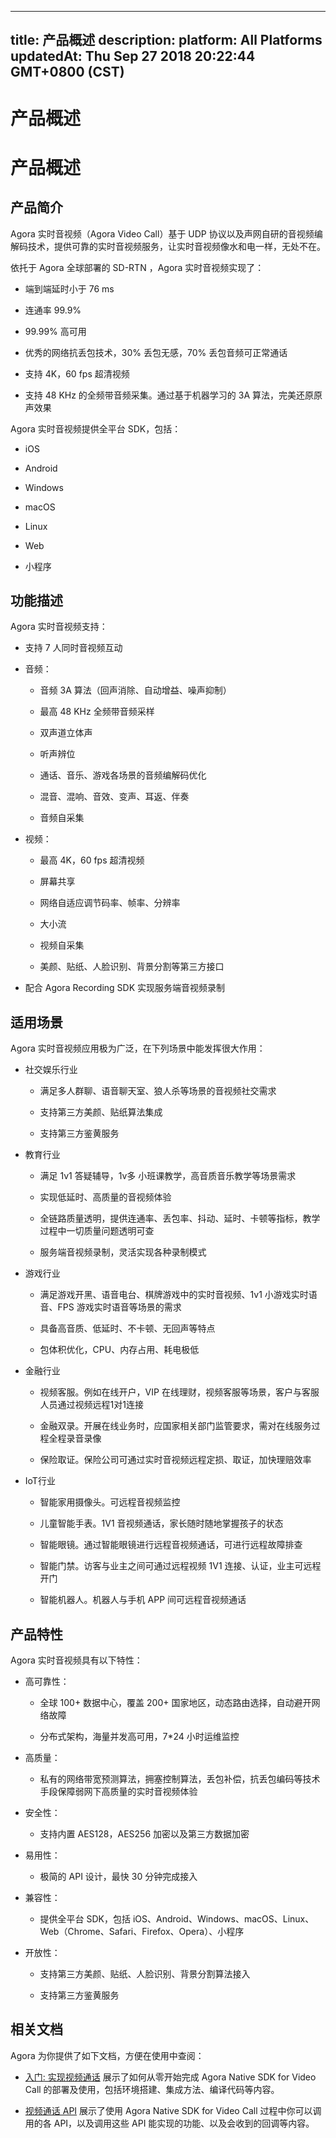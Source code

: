 
---
title: 产品概述
description: 
platform: All Platforms
updatedAt: Thu Sep 27 2018 20:22:44 GMT+0800 (CST)
---
# 产品概述
# 产品概述

## 产品简介

Agora 实时音视频（Agora Video Call）基于 UDP 协议以及声网自研的音视频编解码技术，提供可靠的实时音视频服务，让实时音视频像水和电一样，无处不在。

依托于 Agora 全球部署的 SD-RTN ，Agora 实时音视频实现了：

-   端到端延时小于 76 ms

-   连通率 99.9%

-   99.99% 高可用

-   优秀的网络抗丢包技术，30% 丢包无感，70% 丢包音频可正常通话

-   支持 4K，60 fps 超清视频

-   支持 48 KHz 的全频带音频采集。通过基于机器学习的 3A 算法，完美还原原声效果


Agora 实时音视频提供全平台 SDK，包括：

-   iOS

-   Android

-   Windows

-   macOS

-   Linux

-   Web

-   小程序


## 功能描述

Agora 实时音视频支持：

-   支持 7 人同时音视频互动

-   音频：

    -   音频 3A 算法（回声消除、自动增益、噪声抑制）

    -   最高 48 KHz 全频带音频采样

    -   双声道立体声

    -   听声辨位

    -   通话、音乐、游戏各场景的音频编解码优化

    -   混音、混响、音效、变声、耳返、伴奏

    -   音频自采集

-   视频：

    -   最高 4K，60 fps 超清视频

    -   屏幕共享

    -   网络自适应调节码率、帧率、分辨率

    -   大小流

    -   视频自采集

    -   美颜、贴纸、人脸识别、背景分割等第三方接口

-   配合 Agora Recording SDK 实现服务端音视频录制


## 适用场景

Agora 实时音视频应用极为广泛，在下列场景中能发挥很大作用：

-   社交娱乐行业

    -   满足多人群聊、语音聊天室、狼人杀等场景的音视频社交需求

    -   支持第三方美颜、贴纸算法集成

    -   支持第三方鉴黄服务

-   教育行业

    -   满足 1v1 答疑辅导，1v多 小班课教学，高音质音乐教学等场景需求

    -   实现低延时、高质量的音视频体验

    -   全链路质量透明，提供连通率、丢包率、抖动、延时、卡顿等指标，教学过程中一切质量问题透明可查

    -   服务端音视频录制，灵活实现各种录制模式

-   游戏行业

    -   满足游戏开黑、语音电台、棋牌游戏中的实时音视频、1v1 小游戏实时语音、FPS 游戏实时语音等场景的需求

    -   具备高音质、低延时、不卡顿、无回声等特点

    -   包体积优化，CPU、内存占用、耗电极低

-   金融行业

    -   视频客服。例如在线开户，VIP 在线理财，视频客服等场景，客户与客服人员通过视频远程1对1连接

    -   金融双录。开展在线业务时，应国家相关部门监管要求，需对在线服务过程全程录音录像

    -   保险取证。保险公司可通过实时音视频远程定损、取证，加快理赔效率

-   IoT行业

    -   智能家用摄像头。可远程音视频监控

    -   儿童智能手表。1V1 音视频通话，家长随时随地掌握孩子的状态

    -   智能眼镜。通过智能眼镜进行远程音视频通话，可进行远程故障排查

    -   智能门禁。访客与业主之间可通过远程视频 1V1 连接、认证，业主可远程开门

    -   智能机器人。机器人与手机 APP 间可远程音视频通话


## 产品特性

Agora 实时音视频具有以下特性：

-   高可靠性：

    -   全球 100+ 数据中心，覆盖 200+ 国家地区，动态路由选择，自动避开网络故障

    -   分布式架构，海量并发高可用，7\*24 小时运维监控

-   高质量：

    -   私有的网络带宽预测算法，拥塞控制算法，丢包补偿，抗丢包编码等技术手段保障弱网下高质量的实时音视频体验

-   安全性：

    -   支持内置 AES128，AES256 加密以及第三方数据加密

-   易用性：

    -   极简的 API 设计，最快 30 分钟完成接入

-   兼容性：

    -   提供全平台 SDK，包括 iOS、Android、Windows、macOS、Linux、Web（Chrome、Safari、Firefox、Opera）、小程序

-   开放性：

    -   支持第三方美颜、贴纸、人脸识别、背景分割算法接入

    -   支持第三方鉴黄服务


## 相关文档

Agora 为你提供了如下文档，方便在使用中查阅：

-   [入门: 实现视频通话](../../cn/Quickstart%20Guide/communication_android_video-1.md) 展示了如何从零开始完成 Agora Native SDK for Video Call 的部署及使用，包括环境搭建、集成方法、编译代码等内容。

-   [视频通话 API](https://docs.agora.io/cn/Video/API%20Reference/java/index.html) 展示了使用 Agora Native SDK for Video Call 过程中你可以调用的各 API，以及调用这些 API 能实现的功能、以及会收到的回调等内容。



